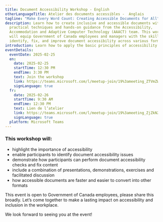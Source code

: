 ```yaml
---
title: Document Accessibility Workshop - English
otherLanguageTitle: Atelier des documents accessibles -  Anglais
tagline: "Make Every Word Count: Creating Accessible Documents for All"
description: Learn how to create inclusive and accessible documents with
  practical techniques and hands-on guidance from the Accessibility,
  Accommodation and Adaptive Computer Technology (AAACT) team. This workshop
  will equip Government of Canada employees and managers with the skills to
  identify, fix, and improve document accessibility across various formats.
introduction: Learn how to apply the basic principles of accessibility to produce accessible content in various formats (ex. Word documents, PDF, PowerPoint). Hosted by AAACT program.
eventDetails:
  eventDate: 2025-02-25
  en:
    date: 2025-02-25
    startTime: 12:30 PM
    endTime: 3:30 PM
    text: Join the workshop
    link: https://teams.microsoft.com/l/meetup-join/19%3ameeting_ZTVmZWVmZTQtMTZkMi00YTcxLThlZGYtY2RkNTY1M2Q5OTQ4%40thread.v2/0?context=%7b%22Tid%22%3a%22d05bc194-94bf-4ad6-ae2e-1db0f2e38f5e%22%2c%22Oid%22%3a%2257dd1933-e490-4a17-98c0-0c0176f7106a%22%7d
    signLanguage: true
  fr:
    date: 2025-02-26
    startTime: 9:30 AM
    endTime: 12:30 PM
    text: Lien de l’atelier
    link: https://teams.microsoft.com/l/meetup-join/19%3ameeting_ZjZkN2U1ZDktNTNkNi00YTc4LWE1MjctYjA4ODRiMzQzMDUz%40thread.v2/0?context=%7b%22Tid%22%3a%22d05bc194-94bf-4ad6-ae2e-1db0f2e38f5e%22%2c%22Oid%22%3a%2257dd1933-e490-4a17-98c0-0c0176f7106a%22%7d
    signLanguage: true
  platform: Microsoft Teams
---
```


### This workshop will:

* highlight the importance of accessibility
* enable participants to identify document accessibility issues
* demonstrate how participants can perform document accessibility checks and fix content
* include a combination of presentations, demonstrations, exercises and facilitated discussion
* how accessible documents are faster and easier to convert into other formats

This event is open to Government of Canada employees, please share this broadly. Let’s come together to make a lasting impact on accessibility and inclusion in the workplace.

We look forward to seeing you at the event!
